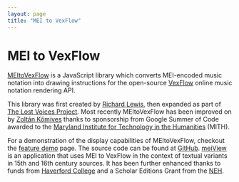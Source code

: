 ```yaml
---
layout: page
title: "MEI to VexFlow"
---
```

# MEI to VexFlow

[MEItoVexFlow](http://tei-music-sig.github.io/MEItoVexFlow/) is a JavaScript library which converts MEI-encoded music notation into drawing instructions for the open-source [VexFlow](http://vexflow.com) online music notation rendering API.

This library was first created by [Richard Lewis](https://github.com/ironchicken/MEItoVexFlow), then expanded as part of [The Lost Voices Project](http://digitalduchemin.org/). Most recently MEItoVexFlow has been improved on by [Zoltán Kőmíves](https://github.com/zolaemil) thanks to sponsorship from Google Summer of Code awarded to the [Maryland Institute for Technology in the Humanities](http://mith.umd.edu/) (MITH).

For a demonstration of the display capabilities of MEItoVexFlow, checkout the [feature demo](http://tei-music-sig.github.io/MEItoVexFlow/demo.html) page. The source code can be found at [GitHub](https://github.com/TEI-Music-SIG/MEItoVexFlow). [meiView](https://music-encoding.org/wordpress/?page_id=6#MEIView "Projects / Users") is an application that uses MEI to VexFlow in the context of textual variants in 15th and 16th century sources. It has been further enhanced thanks to funds from [Haverford College](https://www.haverford.edu) and a Scholar Editions Grant from the [NEH](http://neh.gov/).